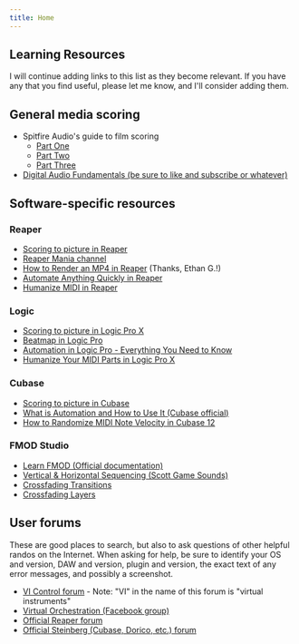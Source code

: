 ```yaml
---
title: Home
---
```


## Learning Resources

I will continue adding links to this list as they become relevant. If you have any that you find useful, please let me know, and I'll consider adding them.

## General media scoring

- Spitfire Audio's guide to film scoring
	- [Part One](https://www.spitfireaudio.com/editorial/features/scoring-a-film/part1)
	- [Part Two](https://www.spitfireaudio.com/editorial/features/scoring-a-film-part2/)
	- [Part Three](https://www.spitfireaudio.com/editorial/features/scoring-a-film-part3/)
- [Digital Audio Fundamentals (be sure to like and subscribe or whatever)](https://youtu.be/--VRdiFb0rk)

## Software-specific resources

### Reaper

- [Scoring to picture in Reaper](https://youtu.be/n2kuagzvCIc)
- [Reaper Mania channel](https://www.youtube.com/@REAPERMania)
- [How to Render an MP4 in Reaper](https://youtu.be/rNxubBRWAAA) (Thanks, Ethan G.!)
- [Automate Anything Quickly in Reaper](https://youtu.be/ckjl-rpzDPA)
- [Humanize MIDI in Reaper](https://youtu.be/5SIQVN6pq2I)

### Logic

- [Scoring to picture in Logic Pro X](https://youtu.be/_1XkBHT_6Nk)
- [Beatmap in Logic Pro](https://youtu.be/fXDiW1tfSlI)
- [Automation in Logic Pro - Everything You Need to Know](https://youtu.be/3dhnzDYS930)
- [Humanize Your MIDI Parts in Logic Pro X](https://www.youtube.com/watch?v=RDfe0EBQR3U)

### Cubase

- [Scoring to picture in Cubase](https://youtu.be/CqQDWLGLRUU)
- [What is Automation and How to Use It (Cubase official)](https://youtu.be/vPUn-kn-bcA)
- [How to Randomize MIDI Note Velocity in Cubase 12](https://youtu.be/eLGveWLT9cI)

### FMOD Studio

- [Learn FMOD (Official documentation)](https://www.fmod.com/learn)
- [Vertical & Horizontal Sequencing (Scott Game Sounds)](https://youtu.be/SMv3ynVGz2g)
- [Crossfading Transitions](https://youtu.be/tCni0qxnBFU)
- [Crossfading Layers](https://youtu.be/hHAcDIGcEkU)

## User forums

These are good places to search, but also to ask questions of other helpful randos on the Internet. When asking for help, be sure to identify your OS and version, DAW and version, plugin and version, the exact text of any error messages, and possibly a screenshot. 

- [VI Control forum](https://vi-control.net/community/) - Note: "VI" in the name of this forum is "virtual instruments"
- [Virtual Orchestration (Facebook group)](https://www.facebook.com/groups/1475801049334232)
- [Official Reaper forum](https://forum.cockos.com/)
- [Official Steinberg (Cubase, Dorico, etc.) forum](https://forums.steinberg.net/)